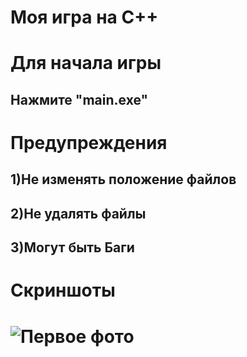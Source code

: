 # Моя игра на C++
#
# Для начала игры
##  Нажмите "main.exe"
#
# Предупреждения 
## 1)Не изменять положение файлов
## 2)Не удалять файлы
## 3)Могут быть Баги 
#
# Скриншоты
# ![Первое фото](images/scr.png)
